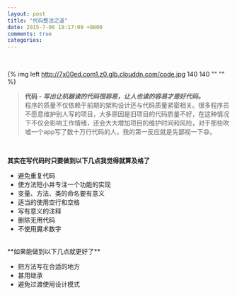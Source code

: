 ```yaml
---
layout: post
title: "代码整洁之道"
date: 2015-7-06 18:17:09 +0800
comments: true
categories: 
---
```


<br/>

{% img left http://7x00ed.com1.z0.glb.clouddn.com/code.jpg 140 140 "" "" %}
>**代码 - *写出让机器读的代码很容易，让人也读的容易才是好代码。***   
程序的质量不仅依赖于前期的架构设计还与代码质量紧密相关。很多程序员不愿意维护别人写的项目，大多原因是旧项目的代码质量不好，在这种情况下不仅会影响工作情绪，还会大大增加项目的维护时间和风险，对于那些吹嘘一个app写了数十万行代码的人，我的第一反应就是先鄙视一下😄。

<br/>
<!-- more -->

**其实在写代码时只要做到以下几点我觉得就算及格了**

- 避免重复代码
- 使方法短小并专注一个功能的实现
- 变量、方法、类的命名要有意义
- 适当的使用空行和空格
- 写有意义的注释
- 删除无用代码
- 不使用魔术数字

<br/>
**如果能做到以下几点就更好了**

- 把方法写在合适的地方
- 甚用继承
- 避免过渡使用设计模式


